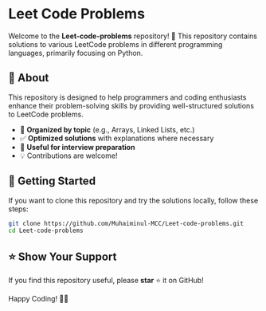 # Leet Code Problems

Welcome to the **Leet-code-problems** repository! 🚀 This repository contains solutions to various LeetCode problems in different programming languages, primarily focusing on Python.

## 📌 About
This repository is designed to help programmers and coding enthusiasts enhance their problem-solving skills by providing well-structured solutions to LeetCode problems.

- 📝 **Organized by topic** (e.g., Arrays, Linked Lists, etc.)
- ✅ **Optimized solutions** with explanations where necessary
- 🚀 **Useful for interview preparation**
- 💡 Contributions are welcome!

## 🔧 Getting Started
If you want to clone this repository and try the solutions locally, follow these steps:

```bash
git clone https://github.com/Muhaiminul-MCC/Leet-code-problems.git
cd Leet-code-problems
```

## ⭐ Show Your Support
If you find this repository useful, please **star** ⭐ it on GitHub!

Happy Coding! 🎯🚀
